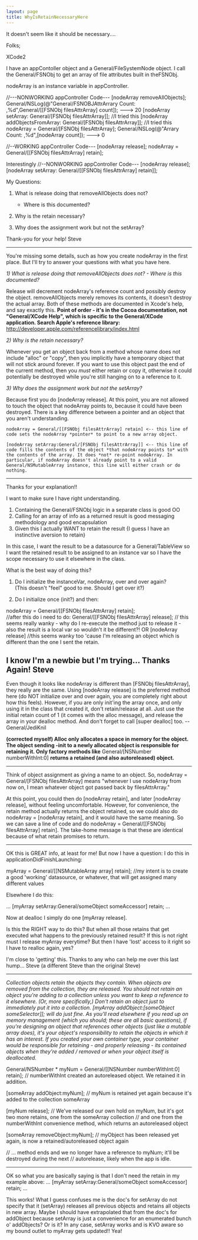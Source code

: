 ```yaml
---
layout: page
title: WhyIsRetainNecessaryHere
---
```


It doesn't seem like it should be necessary....

Folks; 

XCode2

I have an appContoller object and a General/FileSystemNode object. 
I call the General/FSNObj to get an array of file attributes built in theFSNObj. 

nodeArray is an instance variable in appController. 

    
//---NONWORKING appController Code---
[nodeArray removeAllObjects]; 
General/NSLog(@"General/FSNOBJAttrArrary Count: ,%d",General/[[FSNObj filesAttrArray] count]); ---> 20 
[nodeArray setArray: General/[FSNObj filesAttrArray]]; 
//I tried this     [nodeArray addObjectsFromArray: General/[FSNObj filesAttrArray]]; 
//I tried this      nodeArray = General/[FSNObj filesAttrArray]; 
General/NSLog(@"Arrary Count: ,%d",[nodeArray count]); ---> 0


//--WORKING appController Code---
[nodeArray release]; 
nodeArray = General/[[FSNObj filesAttrArray] retain]; 


Interestingly 
//--NONWORKING appController Code---
[nodeArray release]; 
[nodeArray setArray: General/[[FSNObj filesAttrArray] retain]]; 


My Questions:
1) What is release doing that removeAllObjects does not?
	- Where is this documented?

2) Why is the retain necessary?

3) Why does the assignment work but not the setArray?

Thank-you for your help!
Steve

----

You're missing some details, such as how you create nodeArray in the first place. But I'll try to answer your questions with what you have here.

*1) What is release doing that removeAllObjects does not? - Where is this documented?*

Release will decrement nodeArray's reference count and possibly destroy the object. removeAllObjects merely removes its contents, it doesn't destroy the actual array. Both of these methods are documented in Xcode's help, and say exactly this. **Point of order - it's in the Cocoa documentation, not "General/XCode Help", which is specific to the General/XCode application. Search Apple's reference library:** http://developer.apple.com/referencelibrary/index.html

*2) Why is the retain necessary?*

Whenever you get an object back from a method whose name does not include "alloc" or "copy", then you implicitly have a temporary object that will not stick around forever. If you want to use this object past the end of the current method, then you *must* either retain or copy it, otherwise it could potentially be destroyed while you're still hanging on to a reference to it.

*3) Why does the assignment work but not the setArray?*

Because first you do     [nodeArray release]. At this point, you are not allowed to touch the object that nodeArray points to, because it could have been destroyed. There is a key difference between a pointer and an object that you aren't understanding.

    nodeArray = General/[[FSNObj filesAttrArray] retain] <-- this line of code sets the nodeArray *pointer* to point to a new array object.

    [nodeArray setArray:General/[FSNObj filesAttrArray]] <-- this line of code fills the contents of the object *that nodeArray points to* with the contents of the array. It does *not* re-point nodeArray. In particular, if nodeArray doesn't already point to a valid General/NSMutableArray instance, this line will either crash or do nothing.

----
Thanks for your explanation!!

I want to make sure I have right understanding.

1) Containing the General/FSNObj logic in a separate class is good OO
2) Calling for an array of info as a returned result is good messaging methodology and good encapsulation
3) Given this I actually WANT to retain the result  {I guess I have an instinctive aversion to retain}

In this case, I want the result to be a datasource for a General/TableView so I want the retained result to be assigned to an instance var so I have the scope necessary to use it elsewhere in the class.

What is the best way of doing this?

1) Do I initialize the instanceVar, nodeArray, over and over again?  
(This doesn't "feel" good to me.  Should I get over it?)

2) Do I initialize once (init?) and then:   
    
nodeArray = General/[[FSNObj filesAttrArray] retain];         
//after this do i need to do:
 General/[[FSNObj filesAttrArray] release];  // this seems really wanky - why do I re-execute the method just to release it - also the result is a local var so wouldn't it be different?!
OR
[nodeArray release]                    //this seems wanky too 'cause I'm releasing an object which is different than the one I sent the retain.


I know I'm a newbie but I'm trying...
Thanks Again!
Steve
----
Even though it looks like     nodeArray is different than     [FSN<nowiki/>Obj filesAttrArray], they really are the same. Using     [nodeArray release] is the preferred method here (do NOT initialize over and over again, you are completely right about how this feels). However, if you are only init'ing the array once, and only using it in the class that created it, don't retain/release at all. Just use the initial retain count of 1 (it comes with the     alloc message), and release the array in your     dealloc method. And don't forget to call     [super dealloc] too. --General/JediKnil

**(corrected myself) Alloc only allocates a space in memory for the object. The object sending -init to a newly allocated object is responsible for retaining it. Only factory methods like**     General/[NSNumber numberWithInt:0] **returns a retained (and also autoreleased) object.**

----

Think of object assignment as giving a name to an object. So,     nodeArray = General/[FSNObj filesAttrArray] means "whenever I use nodeArray from now on, I mean whatever object got passed back by     filesAttrArray."

At this point, you could then do     [nodeArray retain], and later     [nodeArray release], without feeling uncomfortable. However, for convenience, the     retain method actually returns the object retained, so we could also do     nodeArray = [nodeArray retain], and it would have the same meaning. So we can save a line of code and do     nodeArray = General/[[FSNObj filesAttrArray] retain]. The take-home message is that these are identical because of what     retain promises to return.

----

OK this is GREAT info, at least for me!  But now I have a question:  I do this in applicationDidFinishLaunching:
    
myArray = General/[[NSMutableArray array] retain];   //my intent is to create a good 'working' datasource, or whatever, that will get assigned many different values


Elsewhere I do this:
    
...
   [myArray setArray:General/someObject someAccessor] retain;
...


Now at dealloc I simply do one [myArray release].

Is this the RIGHT way to do this?  But when all those retains that get executed what happens to the previously retained result?
If this is not right must I release myArray everytime?  But then I have 'lost' access to it right so I have to realloc again, yes?

I'm close to 'getting' this.  Thanks to any who can help me over this last hump...
Steve  (a different Steve than the original Steve)

----

*Collection objects retain the objects they contain. When objects are removed from the collection, they are released. You should not retain an object you're adding to a collection unless you want to keep a reference to it elsewhere. (Or, more specifically,) Don't retain an object just to immediately put it into a collection. [myArray addObject:[someObject someSelector]]; will do just fine. As you'll read elsewhere if you read up on memory management (which you should; these are all basic questions), if you're designing an object that references other objects (just like a mutable array does), it's your object's responsibility to retain the objects in which it has an interest. If you created your own container type, your container would be responsible for retaining - and properly releasing - its contained objects when they're added / removed or when your object itself is deallocated.*

    

General/NSNumber * myNum = General/[[NSNumber numberWithInt:0] retain]; // numberWithInt created an autoreleased object. We retained it in addition.

[someArray addObject:myNum]; // myNum is retained yet again because it's added to the collection someArray

[myNum release]; 
// We've released our own hold on myNum, but it's got two more retains, one from the someArray collection
// and one from the numberWithInt convenience method, which returns an autoreleased object

[someArray removeObject:myNum]; // myObject has been released yet again, is now a retained/autoreleased object again

// ... method ends and we no longer have a reference to myNum; it'll be destroyed during the next
//  autorelease, likely when the app is idle.



----

OK so what you are basically saying is that I don't need the retain in my example above:
...
   [myArray setArray:General/someObject someAccessor] retain;
...

This works!  What I guess confuses me is the doc's for setArray do not specify that it (setArray) releases all previous objects and retains all objects in new array.
Maybe I should have extrapolated that from the doc's for addObject because setArray is just a convenience for an enumerated bunch o' addObjects?  Or is it?
In any case, setArray works and is KVO aware so my bound outlet to myArray gets updated!!  Yea!
